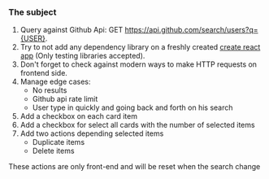 ### The subject

1. Query against Github Api: GET https://api.github.com/search/users?q={USER}.
2. Try to not add any dependency library on a freshly created
   [create react app](https://github.com/facebook/create-react-app) (Only testing libraries accepted).
3. Don't forget to check against modern ways to make HTTP requests on frontend side.
4. Manage edge cases:
    - No results
    - Github api rate limit
    - User type in quickly and going back and forth on his search
5. Add a checkbox on each card item
6. Add a checkbox for select all cards with the number of selected items
7. Add two actions depending selected items
    - Duplicate items
    - Delete items

These actions are only front-end and will be reset when the search change
